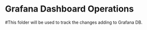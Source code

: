 # Grafana Dashboard Operations

#This folder will be used to track the changes adding to Grafana DB.
